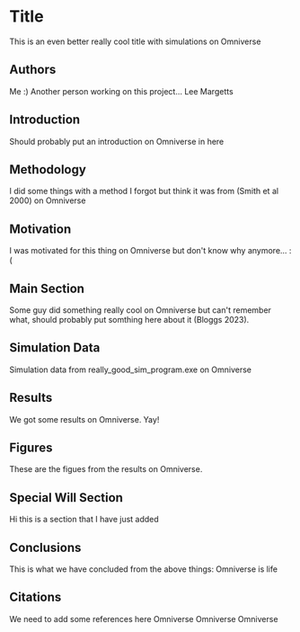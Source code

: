 # Title
This is an even better really cool title with simulations on Omniverse

## Authors
Me :)
Another person working on this project...
Lee Margetts
## Introduction
Should probably put an introduction on Omniverse in here

## Methodology
I did some things with a method I forgot but think it was from (Smith et al 2000) on Omniverse

## Motivation
I was motivated for this thing on Omniverse but don't know why anymore... :(

## Main Section
Some guy did something really cool on Omniverse but can't remember what, should probably put somthing here about it (Bloggs 2023).

## Simulation Data
Simulation data from really_good_sim_program.exe on Omniverse

## Results
We got some results on Omniverse. Yay!

## Figures
These are the figues from the results on Omniverse.

## Special Will Section
Hi this is a section that I have just added

## Conclusions
This is what we have concluded from the above things: Omniverse is life

## Citations
We need to add some references here
Omniverse Omniverse Omniverse
